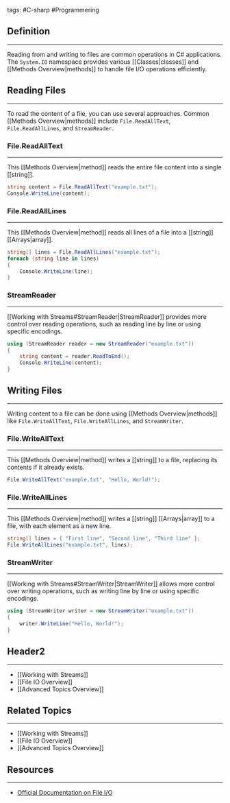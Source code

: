 tags: #C-sharp #Programmering

## Definition 
---
Reading from and writing to files are common operations in C# applications. 
The `System.IO` namespace provides various [[Classes|classes]] and [[Methods Overview|methods]] to handle file I/O operations efficiently.

## Reading Files
---
To read the content of a file, you can use several approaches. 
Common [[Methods Overview|methods]] include `File.ReadAllText`, `File.ReadAllLines`, and `StreamReader`.
### File.ReadAllText
---
This [[Methods Overview|method]] reads the entire file content into a single [[string]].
```csharp 
string content = File.ReadAllText("example.txt"); 
Console.WriteLine(content);
```

### File.ReadAllLines
---
This [[Methods Overview|method]] reads all lines of a file into a [[string]] [[Arrays|array]].
```csharp
string[] lines = File.ReadAllLines("example.txt");
foreach (string line in lines)
{
    Console.WriteLine(line);
}
```
### StreamReader
---
[[Working with Streams#StreamReader|StreamReader]] provides more control over reading operations, such as reading line by line or using specific encodings.
```csharp
using (StreamReader reader = new StreamReader("example.txt"))
{
    string content = reader.ReadToEnd();
    Console.WriteLine(content);
}
```
## Writing Files
---
Writing content to a file can be done using [[Methods Overview|methods]] like `File.WriteAllText`, `File.WriteAllLines`, and `StreamWriter`.

### File.WriteAllText
---
This [[Methods Overview|method]] writes a [[string]] to a file, replacing its contents if it already exists.
```csharp
File.WriteAllText("example.txt", "Hello, World!");
```
### File.WriteAllLines
---
This [[Methods Overview|method]] writes a [[string]] [[Arrays|array]] to a file, with each element as a new line.
```csharp
string[] lines = { "First line", "Second line", "Third line" };
File.WriteAllLines("example.txt", lines);
```
### StreamWriter
---
[[Working with Streams#StreamWriter|StreamWriter]] allows more control over writing operations, such as writing line by line or using specific encodings.
```csharp
using (StreamWriter writer = new StreamWriter("example.txt"))
{
    writer.WriteLine("Hello, World!");
}
```

## Header2
---
- [[Working with Streams]]
- [[File IO Overview]]
- [[Advanced Topics Overview]]


## Related Topics
---
- [[Working with Streams]]
- [[File IO Overview]]
- [[Advanced Topics Overview]]

## Resources
---
- [Official Documentation on File I/O](https://learn.microsoft.com/en-us/dotnet/standard/io/)